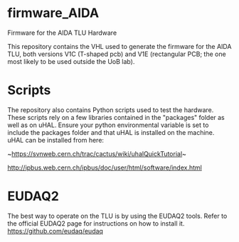 # firmware_AIDA
Firmware for the AIDA TLU Hardware

This repository contains the VHL used to generate the firmware for the AIDA TLU, both versions V1C (T-shaped pcb) and V1E (rectangular PCB; the one most likely to be used outside the UoB lab).

# Scripts
The repository also contains Python scripts used to test the hardware. These scripts rely on a few libraries contained in the "packages" folder as well as on uHAL.
Ensure your python environmental variable is set to include the packages folder and that uHAL is installed on the machine.
uHAL can be installed from here:

~https://svnweb.cern.ch/trac/cactus/wiki/uhalQuickTutorial~

http://ipbus.web.cern.ch/ipbus/doc/user/html/software/index.html

# EUDAQ2
The best way to operate on the TLU is by using the EUDAQ2 tools.
Refer to the official EUDAQ2 page for instructions on how to install it.
https://github.com/eudaq/eudaq
